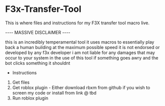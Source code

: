 # F3x-Transfer-Tool
This is where files and instructions for my F3X transfer tool macro live.

---- MASSIVE DISCLAIMER ----

this is an incredibly temperamental tool
it uses macros to essentially play back a human building at the maximum possible speed
it is not endorsed or developed by any f3x developer
i am not liable for any damages that may occur to your system in the use of this tool if something goes awry and the bot clicks something it shouldnt

- Instructions

1. Get files
2. Get roblox plugin - Either download rbxm from github if you wish to screen my code or install from link @ tbd
3. Run roblox plugin
